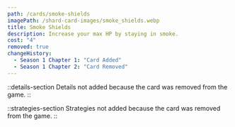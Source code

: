 ```yaml
---
path: /cards/smoke-shields
imagePath: /shard-card-images/smoke_shields.webp
title: Smoke Shields
description: Increase your max HP by staying in smoke.
cost: "4"
removed: true
changeHistory:
  - Season 1 Chapter 1: "Card Added"
  - Season 1 Chapter 2: "Card Removed"
---
```


::details-section
Details not added because the card was removed from the game.
::

::strategies-section
Strategies not added because the card was removed from the game.
::
